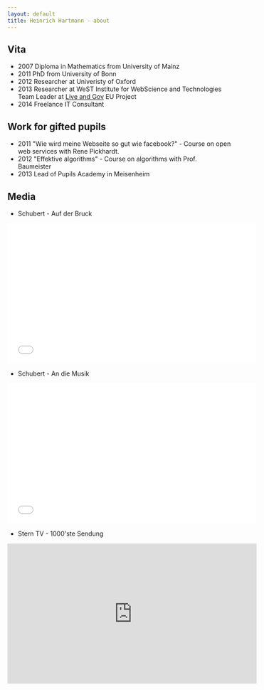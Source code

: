 ```yaml
---
layout: default
title: Heinrich Hartmann - about
---
```


## Vita

* 2007 Diploma in Mathematics from University of Mainz
* 2011 PhD from University of Bonn
* 2012 Researcher at Univeristy of Oxford
* 2013 Researcher at WeST Institute for WebScience and Technologies  
  Team Leader at <a href="http://liveandgov.eu">Live and Gov</a> EU Project
* 2014 Freelance IT Consultant

## Work for gifted pupils

* 2011 "Wie wird meine Webseite so gut wie facebook?" - Course on open web services with Rene Pickhardt.
* 2012 "Effektive algorithms" - Course on algorithms with Prof. Baumeister
* 2013 Lead of Pupils Academy in Meisenheim

## Media

* Schubert - Auf der Bruck

<iframe width="560" height="315" src="//www.youtube-nocookie.com/embed/Qq4MduJTKTg" frameborder="0" allowfullscreen></iframe>

* Schubert - An die Musik

<iframe width="560" height="315" src="//www.youtube-nocookie.com/embed/w9WpCkuPuLA" frameborder="0" allowfullscreen></iframe>

* Stern TV - 1000'ste Sendung

<iframe style='overflow: hidden; border: 0; width: 560px; height: 315px' src='http://embed.novamov.com/embed.php?v=2wl0guw3e0jtn' scrolling='no'></iframe>
